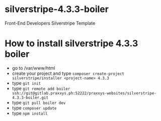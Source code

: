 # silverstripe-4.3.3-boiler

Front-End Developers Silverstripe Template

# How to install silverstripe 4.3.3 boiler

- go to /var/www/html
- create your project and type ```composer create-project silverstripe/installer <project-name> 4.3.3```
- type ```git init```
- type ```git remote add boiler ssh://git@gitlab.praxxys.ph:52222/praxxys-websites/silverstripe-4.3.3-boiler.git```
- type ```git pull boiler dev```
- type ```composer update```
- type ```npm install```
